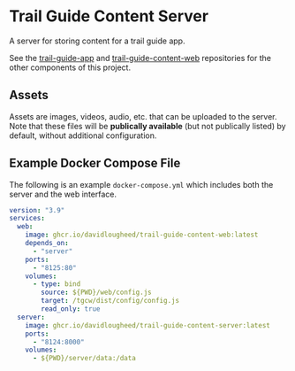 # Trail Guide Content Server

A server for storing content for a trail guide app.

See the [trail-guide-app](https://github.com/davidlougheed/trail-guide-app)
and [trail-guide-content-web](https://github.com/davidlougheed/trail-guide-content-web)
repositories for the other components of this project.


## Assets

Assets are images, videos, audio, etc. that can be uploaded to the server.
Note that these files will be **publically available** (but not publically listed)
by default, without additional configuration.


## Example Docker Compose File

The following is an example `docker-compose.yml` which includes both the server
and the web interface.

```yaml
version: "3.9"
services:
  web:
    image: ghcr.io/davidlougheed/trail-guide-content-web:latest
    depends_on:
      - "server"
    ports:
      - "8125:80"
    volumes:
      - type: bind
        source: ${PWD}/web/config.js
        target: /tgcw/dist/config/config.js
        read_only: true
  server:
    image: ghcr.io/davidlougheed/trail-guide-content-server:latest
    ports:
      - "8124:8000"
    volumes:
      - ${PWD}/server/data:/data
```
